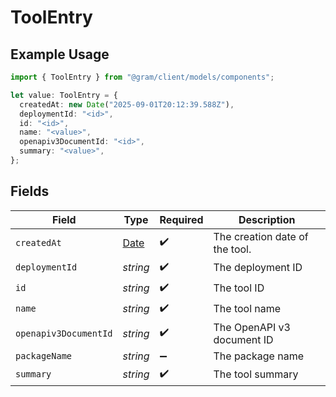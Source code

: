 # ToolEntry

## Example Usage

```typescript
import { ToolEntry } from "@gram/client/models/components";

let value: ToolEntry = {
  createdAt: new Date("2025-09-01T20:12:39.588Z"),
  deploymentId: "<id>",
  id: "<id>",
  name: "<value>",
  openapiv3DocumentId: "<id>",
  summary: "<value>",
};
```

## Fields

| Field                                                                                         | Type                                                                                          | Required                                                                                      | Description                                                                                   |
| --------------------------------------------------------------------------------------------- | --------------------------------------------------------------------------------------------- | --------------------------------------------------------------------------------------------- | --------------------------------------------------------------------------------------------- |
| `createdAt`                                                                                   | [Date](https://developer.mozilla.org/en-US/docs/Web/JavaScript/Reference/Global_Objects/Date) | :heavy_check_mark:                                                                            | The creation date of the tool.                                                                |
| `deploymentId`                                                                                | *string*                                                                                      | :heavy_check_mark:                                                                            | The deployment ID                                                                             |
| `id`                                                                                          | *string*                                                                                      | :heavy_check_mark:                                                                            | The tool ID                                                                                   |
| `name`                                                                                        | *string*                                                                                      | :heavy_check_mark:                                                                            | The tool name                                                                                 |
| `openapiv3DocumentId`                                                                         | *string*                                                                                      | :heavy_check_mark:                                                                            | The OpenAPI v3 document ID                                                                    |
| `packageName`                                                                                 | *string*                                                                                      | :heavy_minus_sign:                                                                            | The package name                                                                              |
| `summary`                                                                                     | *string*                                                                                      | :heavy_check_mark:                                                                            | The tool summary                                                                              |